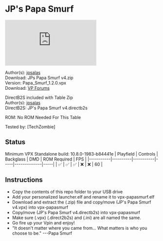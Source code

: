 # JP's Papa Smurf

![Table Preview](https://www.vpforums.org/index.php?app=downloads&module=display&section=screenshot&record=105688&id=11609&full=1)

Author(s): [jpsalas](https://www.vpforums.org/index.php?showuser=277)  
Download:  JPs Papa Smurf v4.zip  
Version:   Papa_Smurf_1.2.0.vpx  
Download:  [VP Forums](https://www.vpforums.org/index.php?app=downloads&showfile=11609)  

DirectB2S included with Table Zip  
Author(s): [jpsalas](https://www.vpforums.org/index.php?showuser=277)  
DirectB2S: JP's Papa Smurf v4.directb2s  

ROM: No ROM Needed For This Table

Tested by: 
[TechZombie]

## Status 

Minimum VPX Standalone build: 10.8.0-1983-b84441e
| Playfield | Controls | Backglass | DMD | ROM Required | FPS | 
|-----------|----------|-----------|-----|--------------|-----|
| :white_check_mark: | :white_check_mark: | :white_check_mark: | :x: | :x: | 60 |

## Instructions

- Copy the contents of this repo folder to your USB drive
- Add your personalized launcher.elf and rename it to vpx-papasmurf.elf
- Download and extract the (.zip) file and copy/move (JP's Papa Smurf v4.vpx) into vpx-papasmurf
- Copy/move (JP's Papa Smurf v4.directb2s) into vpx-papasmurf
- Make sure (.vpx) (.direct2b2s) and (.ini) are all named the same. 
- Go fire up your Vpin and enjoy!
- "It doesn't matter where you came from... What matters is who you choose to be." ---Papa Smurf

